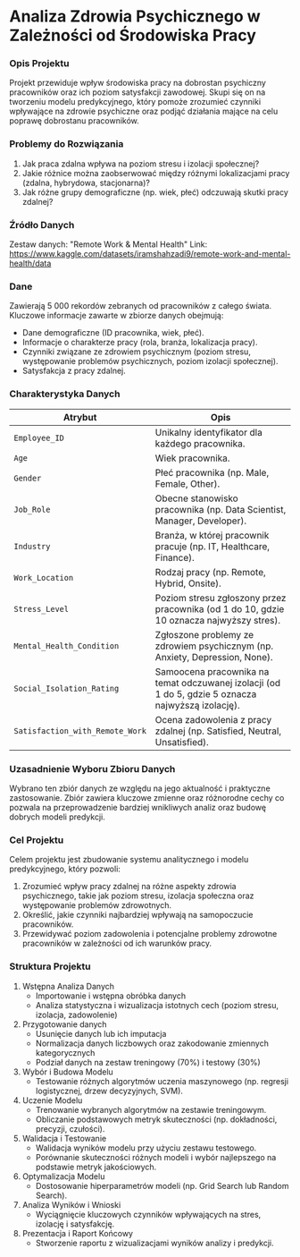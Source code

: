 # Analiza Zdrowia Psychicznego w Zależności od Środowiska Pracy

### Opis Projektu
Projekt przewiduje wpływ środowiska pracy na dobrostan psychiczny pracowników oraz ich poziom satysfakcji zawodowej. Skupi się on na tworzeniu modelu predykcyjnego, który pomoże zrozumieć czynniki wpływające na zdrowie psychiczne oraz podjąć działania mające na celu poprawę dobrostanu pracowników.

### Problemy do Rozwiązania
1. Jak praca zdalna wpływa na poziom stresu i izolacji społecznej?
2. Jakie różnice można zaobserwować między różnymi lokalizacjami pracy (zdalna, hybrydowa, stacjonarna)?
3. Jak różne grupy demograficzne (np. wiek, płeć) odczuwają skutki pracy zdalnej?

### Źródło Danych
Zestaw danych: "Remote Work & Mental Health" 
Link: https://www.kaggle.com/datasets/iramshahzadi9/remote-work-and-mental-health/data

### Dane
Zawierają 5 000 rekordów zebranych od pracowników z całego świata. Kluczowe informacje zawarte w zbiorze danych obejmują:
- Dane demograficzne (ID pracownika, wiek, płeć).
- Informacje o charakterze pracy (rola, branża, lokalizacja pracy).
- Czynniki związane ze zdrowiem psychicznym (poziom stresu, występowanie problemów psychicznych, poziom izolacji społecznej).
- Satysfakcja z pracy zdalnej.

### Charakterystyka Danych

| **Atrybut**                    | **Opis**                                                                                              |
|--------------------------------|-------------------------------------------------------------------------------------------------------|
| `Employee_ID`                  | Unikalny identyfikator dla każdego pracownika.                                                        |
| `Age`                          | Wiek pracownika.                                                                                      |
| `Gender`                       | Płeć pracownika (np. Male, Female, Other).                                                            |
| `Job_Role`                     | Obecne stanowisko pracownika (np. Data Scientist, Manager, Developer).                                |
| `Industry`                     | Branża, w której pracownik pracuje (np. IT, Healthcare, Finance).                                     |
| `Work_Location`                | Rodzaj pracy (np. Remote, Hybrid, Onsite).                                                            |
| `Stress_Level`                 | Poziom stresu zgłoszony przez pracownika (od 1 do 10, gdzie 10 oznacza najwyższy stres).              |
| `Mental_Health_Condition`      | Zgłoszone problemy ze zdrowiem psychicznym (np. Anxiety, Depression, None).                           |
| `Social_Isolation_Rating`      | Samoocena pracownika na temat odczuwanej izolacji (od 1 do 5, gdzie 5 oznacza najwyższą izolację).    |
| `Satisfaction_with_Remote_Work`| Ocena zadowolenia z pracy zdalnej (np. Satisfied, Neutral, Unsatisfied).                              |

### Uzasadnienie Wyboru Zbioru Danych
Wybrano ten zbiór danych ze względu na jego aktualność i praktyczne zastosowanie. Zbiór zawiera kluczowe zmienne oraz różnorodne cechy co pozwala na przeprowadzenie bardziej wnikliwych analiz oraz budowę dobrych modeli predykcji.

### Cel Projektu
Celem projektu jest zbudowanie systemu analitycznego i modelu predykcyjnego, który pozwoli:
1. Zrozumieć wpływ pracy zdalnej na różne aspekty zdrowia psychicznego, takie jak poziom stresu, izolacja społeczna oraz występowanie problemów zdrowotnych.
2. Określić, jakie czynniki najbardziej wpływają na samopoczucie pracowników.
3. Przewidywać poziom zadowolenia i potencjalne problemy zdrowotne pracowników w zależności od ich warunków pracy.

### Struktura Projektu
1. Wstępna Analiza Danych
   - Importowanie i wstępna obróbka danych
   - Analiza statystyczna i wizualizacja istotnych cech (poziom stresu, izolacja, zadowolenie)
2. Przygotowanie danych
   - Usunięcie danych lub ich imputacja
   - Normalizacja danych liczbowych oraz zakodowanie zmiennych kategorycznych
   - Podział danych na zestaw treningowy (70%) i testowy (30%) 
3. Wybór i Budowa Modelu
   - Testowanie różnych algorytmów uczenia maszynowego (np. regresji logistycznej, drzew decyzyjnych, SVM).
4. Uczenie Modelu
   - Trenowanie wybranych algorytmów na zestawie treningowym.
   - Obliczanie podstawowych metryk skuteczności (np. dokładności, precyzji, czułości).
5. Walidacja i Testowanie
   - Walidacja wyników modelu przy użyciu zestawu testowego.
   - Porównanie skuteczności różnych modeli i wybór najlepszego na podstawie metryk jakościowych.
6. Optymalizacja Modelu
   - Dostosowanie hiperparametrów modeli (np. Grid Search lub Random Search).
7. Analiza Wyników i Wnioski
   - Wyciągnięcie kluczowych czynników wpływających na stres, izolację i satysfakcję.
8. Prezentacja i Raport Końcowy
   - Stworzenie raportu z wizualizacjami wyników analizy i predykcji.
